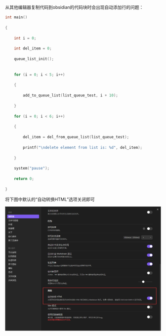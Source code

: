 
从其他编辑器复制代码到obsidian的代码块时会出现自动添加行的问题：

```c
int main()

{

    int i = 0;
    
    int del_item = 0;
    
    queue_list_init();
    
    
    for (i = 0; i < 5; i++)
    
    {
    
        add_to_queue_list(list_queue_test, i + 10);
        
    }
    
    for (i = 0; i < 6; i++)
    
    {
    
        del_item = del_from_queue_list(list_queue_test);
        
        printf("\ndelete element from list is: %d", del_item);
        
    }
    
    system("pause");
    
    return 0;
    
}
```

将下图中默认的“自动转换HTML”选项关闭即可

![800](images/Pasted%20image%2020230207213126.png)

